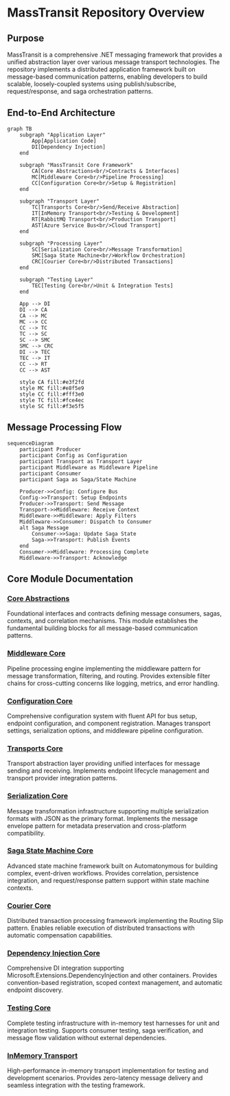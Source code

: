 # MassTransit Repository Overview

## Purpose

MassTransit is a comprehensive .NET messaging framework that provides a unified abstraction layer over various message transport technologies. The repository implements a distributed application framework built on message-based communication patterns, enabling developers to build scalable, loosely-coupled systems using publish/subscribe, request/response, and saga orchestration patterns.

## End-to-End Architecture

```mermaid
graph TB
    subgraph "Application Layer"
        App[Application Code]
        DI[Dependency Injection]
    end
    
    subgraph "MassTransit Core Framework"
        CA[Core Abstractions<br/>Contracts & Interfaces]
        MC[Middleware Core<br/>Pipeline Processing]
        CC[Configuration Core<br/>Setup & Registration]
    end
    
    subgraph "Transport Layer"
        TC[Transports Core<br/>Send/Receive Abstraction]
        IT[InMemory Transport<br/>Testing & Development]
        RT[RabbitMQ Transport<br/>Production Transport]
        AST[Azure Service Bus<br/>Cloud Transport]
    end
    
    subgraph "Processing Layer"
        SC[Serialization Core<br/>Message Transformation]
        SMC[Saga State Machine<br/>Workflow Orchestration]
        CRC[Courier Core<br/>Distributed Transactions]
    end
    
    subgraph "Testing Layer"
        TEC[Testing Core<br/>Unit & Integration Tests]
    end
    
    App --> DI
    DI --> CA
    CA --> MC
    MC --> CC
    CC --> TC
    TC --> SC
    SC --> SMC
    SMC --> CRC
    DI --> TEC
    TEC --> IT
    CC --> RT
    CC --> AST
    
    style CA fill:#e3f2fd
    style MC fill:#e8f5e9
    style CC fill:#fff3e0
    style TC fill:#fce4ec
    style SC fill:#f3e5f5
```

## Message Processing Flow

```mermaid
sequenceDiagram
    participant Producer
    participant Config as Configuration
    participant Transport as Transport Layer
    participant Middleware as Middleware Pipeline
    participant Consumer
    participant Saga as Saga/State Machine
    
    Producer->>Config: Configure Bus
    Config->>Transport: Setup Endpoints
    Producer->>Transport: Send Message
    Transport->>Middleware: Receive Context
    Middleware->>Middleware: Apply Filters
    Middleware->>Consumer: Dispatch to Consumer
    alt Saga Message
        Consumer->>Saga: Update Saga State
        Saga->>Transport: Publish Events
    end
    Consumer->>Middleware: Processing Complete
    Middleware->>Transport: Acknowledge
```

## Core Module Documentation

### [Core Abstractions](Core_Abstractions.md)
Foundational interfaces and contracts defining message consumers, sagas, contexts, and correlation mechanisms. This module establishes the fundamental building blocks for all message-based communication patterns.

### [Middleware Core](Middleware_Core.md)
Pipeline processing engine implementing the middleware pattern for message transformation, filtering, and routing. Provides extensible filter chains for cross-cutting concerns like logging, metrics, and error handling.

### [Configuration Core](Configuration_Core.md)
Comprehensive configuration system with fluent API for bus setup, endpoint configuration, and component registration. Manages transport settings, serialization options, and middleware pipeline configuration.

### [Transports Core](Transports_Core.md)
Transport abstraction layer providing unified interfaces for message sending and receiving. Implements endpoint lifecycle management and transport provider integration patterns.

### [Serialization Core](Serialization_Core.md)
Message transformation infrastructure supporting multiple serialization formats with JSON as the primary format. Implements the message envelope pattern for metadata preservation and cross-platform compatibility.

### [Saga State Machine Core](Saga_StateMachine_Core.md)
Advanced state machine framework built on Automatonymous for building complex, event-driven workflows. Provides correlation, persistence integration, and request/response pattern support within state machine contexts.

### [Courier Core](Courier_Core.md)
Distributed transaction processing framework implementing the Routing Slip pattern. Enables reliable execution of distributed transactions with automatic compensation capabilities.

### [Dependency Injection Core](DependencyInjection_Core.md)
Comprehensive DI integration supporting Microsoft.Extensions.DependencyInjection and other containers. Provides convention-based registration, scoped context management, and automatic endpoint discovery.

### [Testing Core](Testing_Core.md)
Complete testing infrastructure with in-memory test harnesses for unit and integration testing. Supports consumer testing, saga verification, and message flow validation without external dependencies.

### [InMemory Transport](InMemory_Transport.md)
High-performance in-memory transport implementation for testing and development scenarios. Provides zero-latency message delivery and seamless integration with the testing framework.